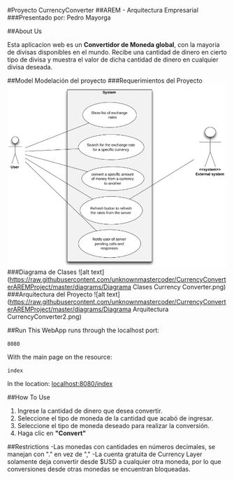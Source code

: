 #Proyecto CurrencyConverter
##AREM - Arquitectura Empresarial
###Presentado por: Pedro Mayorga

##About Us

Esta aplicacion web es un **Convertidor de Moneda global**, con la mayoria de divisas disponibles en el mundo. Recibe una cantidad de dinero en cierto tipo de divisa y muestra el valor de dicha cantidad de dinero en cualquier divisa deseada.

##Model
Modelación del proyecto
###Requerimientos del Proyecto
![alt text](https://raw.githubusercontent.com/unknownmastercoder/CurrencyConverterAREMProject/master/diagrams/Requerimientos.png)
###Diagrama de Clases
![alt text](https://raw.githubusercontent.com/unknownmastercoder/CurrencyConverterAREMProject/master/diagrams/Diagrama Clases Currency Converter.png)
###Arquitectura del Proyecto
![alt text](https://raw.githubusercontent.com/unknownmastercoder/CurrencyConverterAREMProject/master/diagrams/Diagrama Arquitectura CurrencyConverter2.png)

##Run
This WebApp runs through the localhost port:
```
8080
```
With the main page on the resource:
```
index
```
In the location:
[localhost:8080/index](localhost:8080/index)

##How To Use
1. Ingrese la cantidad de dinero que desea convertir.
2. Seleccione el tipo de moneda de la cantidad que acabó de ingresar.
3. Seleccione el tipo de moneda deseado para realizar la conversión.
4. Haga clic en **__"Convert"__**

##Restrictions
-Las monedas con cantidades en números decimales, se manejan con "." en vez de ","
-La cuenta gratuita de Currency Layer solamente deja convertir desde $USD a cualquier otra moneda, por lo que conversiones desde otras monedas se encuentran bloqueadas.

